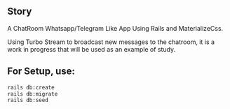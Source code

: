 ## Story

A ChatRoom Whatsapp/Telegram Like App Using Rails and MaterializeCss.

Using Turbo Stream to broadcast new messages to the chatroom, it is a work in progress that will be used as an example of study.

## For Setup, use:

```sh
rails db:create
rails db:migrate
rails db:seed
```
